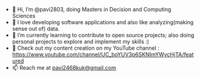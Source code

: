 - 👋 Hi, I’m @pavi2803, doing Masters in Decision and Computing Sciences
- 👀 I love developing software applications and also like analyzing(making sense out of) data.
- 🌱 I’m currently learning to contribute to open source projects; also doing personal projects to explore and implement my skills :)
- 💞️ Check out my content creation on my YouTube channel : https://www.youtube.com/channel/UC_boYUV3p6SKNImYWycHjTA/featured
- 📫 Reach me at pavi2468kuk@gmail.com

<!---
pavi2803/pavi2803 is a ✨ special ✨ repository because its `README.md` (this file) appears on your GitHub profile.
You can click the Preview link to take a look at your changes.
--->
